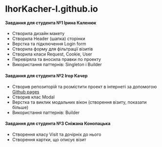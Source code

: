 # IhorKacher-I.github.io

#### Завдання для студента №1 Ірина Каленюк

- Створила дизайн макету
- Створила Header (шапка) сторінки
- Верстка та підключення Login form
- Створила форму для фільтрації візитів
- Створила класи Request, Cookie, User
- Перевіряла та вносила правки по проекту
- Використання паттернів: Singleton і Builder

#### Завдання для студента №2 Ігор Качер

- Створив репозиторій та розмістити проект в інтернеті за допомогою [Github pages](https://ihorkacher-i.github.io/)
- Створив клас Modal
- Верстка та виклик модальних вікон (створення візиту, показати більше)
- Використання паттернів: Builder


#### Завдання для студента №3 Сніжана Конопацька

- Створення класу Visit та дочірніх до нього
- Створення картки, що описує візит
